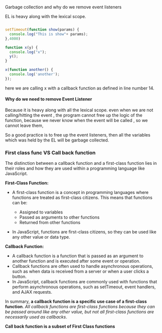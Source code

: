 Garbage collection and why do we remove event listeners

EL is heavy along with the lexical scope. 


```javascript

setTimeout(function show(params) {
  console.log("This is show"+ params);
},4000)

function x(y) {
  console.log("x");
  y();
}

x(function another() {
  console.log('another');
});
```

here we are calling x with a callback function as defined in line number 14.


#### Why do we need to remove Event Listener

Because it is heavy along with all the lexical scope. even when we are not calling/hitting the event , the program cannot free up the logic of the function, because we never know when the event will be called , so we cannot leave them,

So a good practice is to free up the event listeners, then all the variables which was held by the EL will be garbage collected.


### First class func VS Call back function

The distinction between a callback function and a first-class function lies in their roles and how they are used within a programming language like JavaScript.

**First-Class Function:**

- A first-class function is a concept in programming languages where functions are treated as first-class citizens. This means that functions can be:
  - Assigned to variables
  - Passed as arguments to other functions
  - Returned from other functions
  
- In JavaScript, functions are first-class citizens, so they can be used like any other value or data type.

**Callback Function:**

- A callback function is a function that is passed as an argument to another function and is executed after some event or operation.
- Callback functions are often used to handle asynchronous operations, such as when data is received from a server or when a user clicks a button.
- In JavaScript, callback functions are commonly used with functions that perform asynchronous operations, such as setTimeout, event handlers, and AJAX requests.


In summary, **a callback function is a specific use case of a first-class function**. *All callback functions are first-class functions because they can be passed around like any other value, but not all first-class functions are necessarily used as callbacks*.

**Call back function is a subset of First Class functions**
